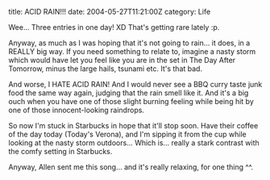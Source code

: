 title: ACID RAIN!!!
date: 2004-05-27T11:21:00Z
category: Life

Wee… Three entries in one day! XD That's getting rare lately :p.

Anyway, as much as I was hoping that it's not going to rain… it does, in a REALLY big way. If you need something to relate to, imagine a nasty storm which would have let you feel like you are in the set in The Day After Tomorrow, minus the large hails, tsunami etc. It's that bad.

And worse, I HATE ACID RAIN! And I would never see a BBQ curry taste junk food the same way again, judging that the rain smell like it. And it's a big ouch when you have one of those slight burning feeling while being hit by one of those innocent-looking raindrops.

So now I'm stuck in Starbucks in hope that it'll stop soon. Have their coffee of the day today (Today's Verona), and I'm sipping it from the cup while looking at the nasty storm outdoors… Which is… really a stark contrast with the comfy setting in Starbucks.

Anyway, Allen sent me this song… and it's really relaxing, for one thing ^^.
